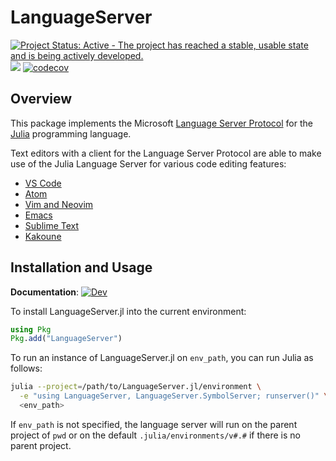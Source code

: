 # LanguageServer

[![Project Status: Active - The project has reached a stable, usable state and is being actively developed.](http://www.repostatus.org/badges/latest/active.svg)](http://www.repostatus.org/#active)
![](https://github.com/julia-vscode/LanguageServer.jl/workflows/Run%20CI%20on%20master/badge.svg)
[![codecov](https://codecov.io/gh/julia-vscode/LanguageServer.jl/branch/master/graph/badge.svg)](https://codecov.io/gh/julia-vscode/LanguageServer.jl)

## Overview

This package implements the Microsoft [Language Server Protocol](https://github.com/Microsoft/language-server-protocol)
for the [Julia](http://julialang.org/) programming language.

Text editors with a client for the Language Server Protocol are able to
make use of the Julia Language Server for various code editing features:

- [VS Code](https://marketplace.visualstudio.com/items?itemName=julialang.language-julia)
- [Atom](https://github.com/pfitzseb/atom-julia-lsp-client)
- [Vim and Neovim](../../wiki/Vim-and-Neovim)
- [Emacs](../../wiki/Emacs)
- [Sublime Text](https://github.com/tomv564/LSP)
- [Kakoune](../../wiki/Kakoune)

## Installation and Usage
**Documentation**: [![Dev](https://img.shields.io/badge/docs-dev-blue.svg)](https://www.julia-vscode.org/LanguageServer.jl/dev)

To install LanguageServer.jl into the current environment:

```julia
using Pkg
Pkg.add("LanguageServer")
```

To run an instance of LanguageServer.jl on `env_path`, you can run
Julia as follows:

```sh
julia --project=/path/to/LanguageServer.jl/environment \
  -e "using LanguageServer, LanguageServer.SymbolServer; runserver()" \
  <env_path>
```

If `env_path` is not specified, the language server will run on the
parent project of `pwd` or on the default `.julia/environments/v#.#`
if there is no parent project.
